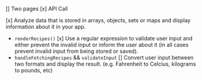 [] Two pages
[x] API Call


[x] Analyze data that is stored in arrays, objects, sets or maps and display information about it in your app.
  - `renderRecipes()`
[x] Use a regular expression to validate user input and either prevent the invalid input or inform the user about it (in all cases prevent invalid input from being stored or saved).
  - `handleFetchingRecipes` && `validateInput`
[] Convert user input between two formats and display the result. (e.g. Fahrenheit to Celcius, kilograms to pounds, etc)

